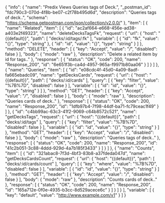 {
  "info": {
    "name": "Predix Views Queries tags of Deck.",
    "_postman_id": "fdc790c3-070d-4f8b-be07-c2f78b495d6d",
    "description": "Queries tags of deck..",
    "schema": "https://schema.getpostman.com/json/collection/v2.0.0/"
  },
  "item": [
    {
      "name": "Related",
      "item": [
        {
          "id": "ac2af664-e668-456e-ad38-a403e2f49323",
          "name": "deleteDecksTagsFk",
          "request": {
            "url": {
              "host": "{{default}}",
              "path": [
                "decks/:id/tags/:fk"
              ],
              "variable": [
                {
                  "id": "fk",
                  "value": "{}",
                  "type": "string"
                },
                {
                  "id": "id",
                  "value": "{}",
                  "type": "string"
                }
              ]
            },
            "method": "DELETE",
            "header": [
              {
                "key": "Accept",
                "value": "*/*",
                "disabled": false
              }
            ],
            "body": {
              "mode": "raw"
            },
            "description": "Delete a related item by id for tags.."
          },
          "response": [
            {
              "status": "OK",
              "code": 200,
              "name": "Response_200",
              "id": "6e651f3b-ca4d-4957-965a-f9971b80aa06"
            }
          ]
        }
      ]
    },
    {
      "name": "Queries",
      "item": [
        {
          "id": "e08cdc4f-45d0-4a09-8adf-fa665ebadc09",
          "name": "getDecksCards",
          "request": {
            "url": {
              "host": "{{default}}",
              "path": [
                "decks/:id/cards"
              ],
              "query": [
                {
                  "key": "filter",
                  "value": "%7B%7D",
                  "disabled": false
                }
              ],
              "variable": [
                {
                  "id": "id",
                  "value": "{}",
                  "type": "string"
                }
              ]
            },
            "method": "GET",
            "header": [
              {
                "key": "Accept",
                "value": "*/*",
                "disabled": false
              }
            ],
            "body": {
              "mode": "raw"
            },
            "description": "Queries cards of deck.."
          },
          "response": [
            {
              "status": "OK",
              "code": 200,
              "name": "Response_200",
              "id": "1dfb97b4-7f98-44df-ba71-fc79ceac1f49"
            }
          ]
        },
        {
          "id": "c4bb99ac-63c3-41f2-9069-c64b8572c521",
          "name": "getDecksTags",
          "request": {
            "url": {
              "host": "{{default}}",
              "path": [
                "decks/:id/tags"
              ],
              "query": [
                {
                  "key": "filter",
                  "value": "%7B%7D",
                  "disabled": false
                }
              ],
              "variable": [
                {
                  "id": "id",
                  "value": "{}",
                  "type": "string"
                }
              ]
            },
            "method": "GET",
            "header": [
              {
                "key": "Accept",
                "value": "*/*",
                "disabled": false
              }
            ],
            "body": {
              "mode": "raw"
            },
            "description": "Queries tags of deck.."
          },
          "response": [
            {
              "status": "OK",
              "code": 200,
              "name": "Response_200",
              "id": "41c2b051-3c88-4ddd-929d-4a7b185f3433"
            }
          ]
        }
      ]
    },
    {
      "name": "Counts",
      "item": [
        {
          "id": "321abac8-7f3d-4bf3-83b8-a37fdeda047d",
          "name": "getDecksCardsCount",
          "request": {
            "url": {
              "host": "{{default}}",
              "path": [
                "decks/:id/cards/count"
              ],
              "query": [
                {
                  "key": "where",
                  "value": "%7B%7D",
                  "disabled": false
                }
              ],
              "variable": [
                {
                  "id": "id",
                  "value": "{}",
                  "type": "string"
                }
              ]
            },
            "method": "GET",
            "header": [
              {
                "key": "Accept",
                "value": "*/*",
                "disabled": false
              }
            ],
            "body": {
              "mode": "raw"
            },
            "description": "Counts cards of deck.."
          },
          "response": [
            {
              "status": "OK",
              "code": 200,
              "name": "Response_200",
              "id": "165a712e-0f0e-4935-b3cc-8d529acece6c"
            }
          ]
        }
      ]
    }
  ],
  "variable": [
    {
      "key": "default",
      "value": "http://www.example.com/v1"
    }
  ]
}